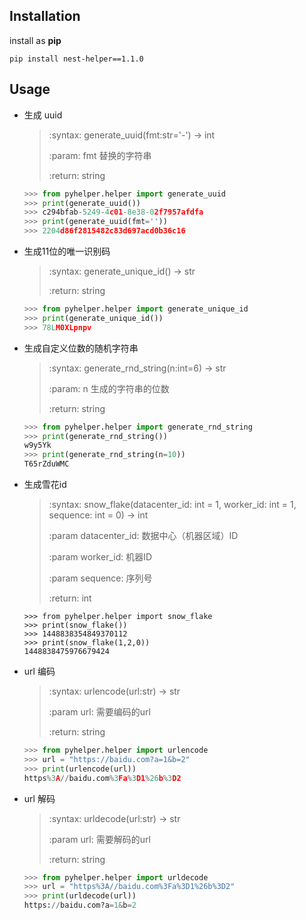 ## Installation

install as **pip**

```shell
pip install nest-helper==1.1.0
```

## Usage

- 生成 uuid

  > :syntax: generate_uuid(fmt:str='-') -> int
  >
  > :param: fmt 替换的字符串
  >
  > :return: string

  ```python
  >>> from pyhelper.helper import generate_uuid
  >>> print(generate_uuid())
  >>> c294bfab-5249-4c01-8e38-02f7957afdfa
  >>> print(generate_uuid(fmt=''))
  >>> 2204d86f2815482c83d697acd0b36c16
  ```

  

- 生成11位的唯一识别码

  > :syntax: generate_unique_id() -> str
  >
  > :return: string

  ```python
  >>> from pyhelper.helper import generate_unique_id
  >>> print(generate_unique_id())
  >>> 78LM0XLpnpv
  ```

  

- 生成自定义位数的随机字符串

  > :syntax: generate_rnd_string(n:int=6) -> str
  >
  > :param: n 生成的字符串的位数
  >
  > :return: string

  ```python
  >>> from pyhelper.helper import generate_rnd_string
  >>> print(generate_rnd_string())
  w9y5Yk
  >>> print(generate_rnd_string(n=10))
  T65rZduWMC
  ```

  

- 生成雪花id

  > :syntax: snow_flake(datacenter_id: int = 1, worker_id: int = 1, sequence: int = 0) -> int
  >
  > :param datacenter_id:  数据中心（机器区域）ID
  >
  > :param worker_id:  机器ID
  >
  > :param sequence: 序列号
  >
  > :return: int

  ```shell
  >>> from pyhelper.helper import snow_flake
  >>> print(snow_flake())
  >>> 1448838354849370112
  >>> print(snow_flake(1,2,0))
  1448838475976679424
  ```

  

- url 编码

  > :syntax: urlencode(url:str) -> str
  >
  > :param url: 需要编码的url
  >
  > :return: string

  ```python
  >>> from pyhelper.helper import urlencode
  >>> url = "https://baidu.com?a=1&b=2"
  >>> print(urlencode(url))
  https%3A//baidu.com%3Fa%3D1%26b%3D2
  ```

  

- url 解码

  > :syntax: urldecode(url:str) -> str
  >
  > :param url: 需要解码的url
  >
  > :return: string
  
  ```python
  >>> from pyhelper.helper import urldecode
  >>> url = "https%3A//baidu.com%3Fa%3D1%26b%3D2"
  >>> print(urldecode(url))
  https://baidu.com?a=1&b=2
  ```
  
  